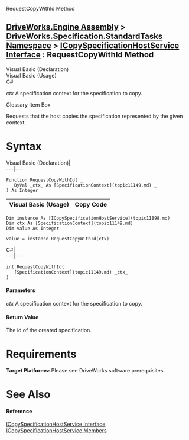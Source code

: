 RequestCopyWithId Method   
  
[DriveWorks.Engine Assembly](topic2156.md) > [DriveWorks.Specification.StandardTasks Namespace](topic11896.md) > [ICopySpecificationHostService Interface](topic11898.md) : RequestCopyWithId Method  
---  
  
Visual Basic (Declaration)    
Visual Basic (Usage)    
C# 

_ctx_
    A specification context for the specification to copy.

Glossary Item Box

Requests that the host copies the specification represented by the given context. 

# Syntax

Visual Basic (Declaration)|   
---|---  
      
    
    Function RequestCopyWithId( _
       ByVal _ctx_ As [SpecificationContext](topic11149.md) _
    ) As Integer  
  
Visual Basic (Usage)| Copy Code  
---|---  
      
    
    Dim instance As [ICopySpecificationHostService](topic11898.md)
    Dim ctx As [SpecificationContext](topic11149.md)
    Dim value As Integer
     
    value = instance.RequestCopyWithId(ctx)  
  
C#|   
---|---  
      
    
    int RequestCopyWithId( 
       [SpecificationContext](topic11149.md) _ctx_
    )  
  
#### Parameters

 _ctx_
    A specification context for the specification to copy.

#### Return Value

The id of the created specification.

# Requirements

**Target Platforms:** Please see DriveWorks software prerequisites.

# See Also

#### Reference

[ICopySpecificationHostService Interface](topic11898.md)   
[ICopySpecificationHostService Members](topic11899.md)


